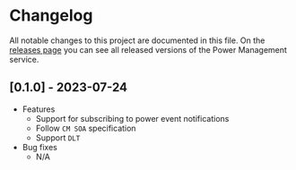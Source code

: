 # Changelog

All notable changes to this project are documented in this file. On the [releases page](http://release.autocore.ai/PlatformService/pm) you can see all released versions of the Power Management service.

## [0.1.0] - 2023-07-24
- Features
    - Support for subscribing to power event notifications
    - Follow `CM SOA` specification
    - Support `DLT`
- Bug fixes
    - N/A
